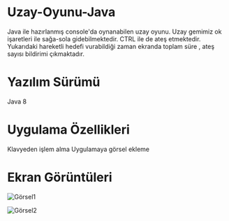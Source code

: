 # Uzay-Oyunu-Java

Java ile hazırlanmış console'da oynanabilen uzay oyunu. Uzay gemimiz ok işaretleri ile sağa-sola gidebilmektedir. CTRL ile de ateş etmektedir. Yukarıdaki hareketli hedefi vurabildiği zaman ekranda toplam süre , ateş sayısı bildirimi çıkmaktadır.

# Yazılım Sürümü

Java 8

# Uygulama Özellikleri

Klavyeden işlem alma
Uygulamaya görsel ekleme

# Ekran Görüntüleri
 
![Görsel1](https://github.com/canakboyraz/Uzay-Oyunu-Java/assets/77435341/a6611ff7-61a8-4a55-a6d5-045a6a0508fb)


![Görsel2](https://github.com/canakboyraz/Uzay-Oyunu-Java/assets/77435341/124b398f-f399-444b-90d8-cc7c85eda0b9)

